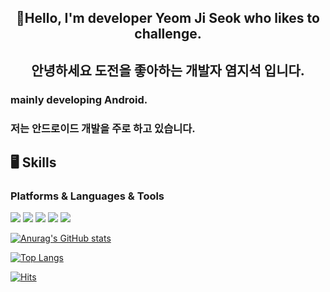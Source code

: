 <div align="center">
  
## 🤗Hello, I'm developer Yeom Ji Seok who likes to challenge.
## 안녕하세요 도전을 좋아하는 개발자 염지석 입니다.
  </div>
  
### mainly developing Android.
### 저는 안드로이드 개발을 주로 하고 있습니다.

## 🖥 Skills
### Platforms & Languages & Tools
<img src="https://img.shields.io/badge/Android-3DDC84?style=flat-square&logo=Android&logoColor=white"/> <img src="https://img.shields.io/badge/Android Studio-3DDC84?style=flat-square&logo=Android Studio&logoColor=white"/> <img src="https://img.shields.io/badge/Java-007396?style=flat-square&logo=Java&logoColor=white"/> <img src="https://img.shields.io/badge/Kotlin-7F52FF?style=flat-square&logo=Kotlin&logoColor=white"/> <img src="https://img.shields.io/badge/Firebase-FFCA28?style=flat-square&logo=Firebase&logoColor=white"/>

[![Anurag's GitHub stats](https://github-readme-stats.vercel.app/api?username=JiSeokYeom&show_icons=true&theme=dracula)](https://github.com/JiSeokYeom/github-readme-stats)

[![Top Langs](https://github-readme-stats.vercel.app/api/top-langs/?username=JiSeokYeom)](https://github.com/JiSeokYeom/github-readme-stats)

[![Hits](https://hits.seeyoufarm.com/api/count/incr/badge.svg?url=https%3A%2F%2Fgithub.com%2FJiSeokYeom&count_bg=%23AFC44D&title_bg=%2396AAF5&icon=waze.svg&icon_color=%23FFFFFF&title=hits&edge_flat=false)](https://hits.seeyoufarm.com)
